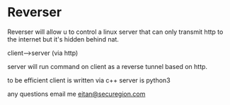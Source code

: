 # Reverser

Reverser will allow u to control a linux server that can only transmit http to the internet but it's hidden behind nat.

client-->server (via http)

server will run command on client as a reverse tunnel based on http.

to be efficient client is written via c++
server is python3

any questions email me eitan@securegion.com
